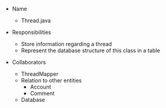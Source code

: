 * Name
    * Thread.java

* Responsibilities
    * Store information regarding a thread
    * Represent the database structure of this class in a table

* Collaborators
    * ThreadMapper
    * Relation to other entities
        * Account
        * Comment
    * Database